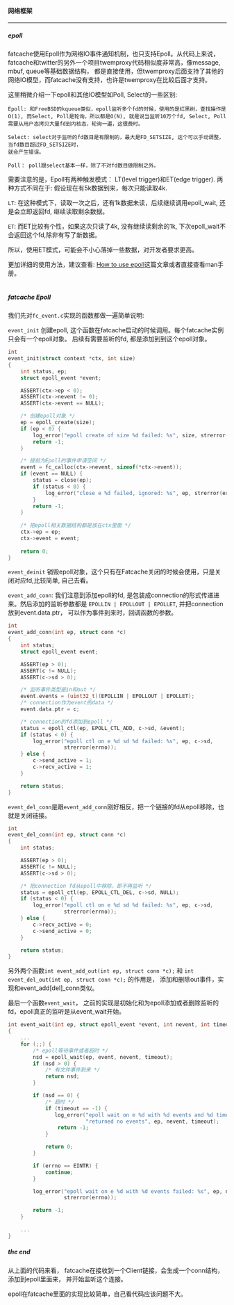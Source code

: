 #### 网络框架 ####

------------------------

##### epoll #####

fatcache使用Epoll作为网络IO事件通知机制，也只支持Epoll。从代码上来说，
fatcache和twitter的另外一个项目twemproxy代码相似度非常高，像message, mbuf, queue等基础数据结构，
都是直接使用，但twemproxy后面支持了其他的网络IO模型，而fatcache没有支持，也许是twemproxy在比较后面才支持。

这里稍微介绍一下epoll和其他IO模型如Poll, Select的一些区别:

```
Epoll: 和FreeBSD的kqueue类似，epoll监听多个fd的时候，使用的是红黑树，查找操作是O(1), 而Select, Poll是轮询，所以都是O(N), 就是说当监听10万个fd, Select, Poll需要从用户态拷贝大量fd到内核态，轮询一遍，这很费时。

Select: select对于监听的fd数目是有限制的，最大是FD_SETSIZE, 这个可以手动调整，当fd数目超过FD_SETSIZE时，
就会产生错误。

Poll： poll跟select基本一样，除了不对fd数目做限制之外。
```

需要注意的是，Epoll有两种触发模式： LT(level trigger)和ET(edge trigger). 两种方式不同在于:
假设现在有5k数据到来，每次只能读取4k.

`LT`: 在这种模式下，读取一次之后，还有1k数据未读，后续继续调用epoll_wait, 还是会立即返回fd, 继续读取剩余数据。

`ET`: 而ET比较有个性，如果这次只读了4k, 没有继续读剩余的1k, 下次epoll_wait不会返回这个fd,除非有写了新数据。

所以，使用ET模式，可能会不小心落掉一些数据，对开发者要求更高。

更加详细的使用方法，建议查看: [How to use epoll](https://banu.com/blog/2/how-to-use-epoll-a-complete-example-in-c/)这篇文章或者直接查看man手册。
<br />
<br />

##### fatcache Epoll #####

我们先对`fc_event.c`实现的函数都做一遍简单说明:

`event_init` 创建epoll, 这个函数在fatcache启动的时候调用。每个fatcache实例只会有一个epoll对象。
后续有需要监听的fd, 都是添加到到这个epoll对象。
```c
int
event_init(struct context *ctx, int size)
{
    int status, ep; 
    struct epoll_event *event;

    ASSERT(ctx->ep < 0); 
    ASSERT(ctx->nevent != 0); 
    ASSERT(ctx->event == NULL);

    /* 创建epoll对象 */
    ep = epoll_create(size);
    if (ep < 0) {
        log_error("epoll create of size %d failed: %s", size, strerror(errno));
        return -1; 
    }   

    /* 提前为Epoll的事件申请空间 */
    event = fc_calloc(ctx->nevent, sizeof(*ctx->event));
    if (event == NULL) {
        status = close(ep);
        if (status < 0) {
            log_error("close e %d failed, ignored: %s", ep, strerror(errno));
        }   
        return -1; 
    }   
    
    /* 把epoll相关数据结构都是放在ctx里面 */
    ctx->ep = ep; 
    ctx->event = event;
    
    return 0;   
}
```

`event_deinit` 销毁epoll对象，这个只有在Fatcache关闭的时候会使用，只是关闭对应fd,比较简单, 自己去看。

`event_add_conn`: 我们注意到添加epoll的fd, 是包装成connection的形式传递进来。然后添加的监听参数都是
`EPOLLIN | EPOLLOUT | EPOLLET`, 并把connection放到event.data.ptr， 可以作为事件到来时，回调函数的参数。
```c
int
event_add_conn(int ep, struct conn *c)
{
    int status;
    struct epoll_event event;

    ASSERT(ep > 0);
    ASSERT(c != NULL);
    ASSERT(c->sd > 0);

    /* 监听事件类型是in和out */
    event.events = (uint32_t)(EPOLLIN | EPOLLOUT | EPOLLET);
    /* connection作为event的data */
    event.data.ptr = c;

    /* connection的fd添加到epoll */
    status = epoll_ctl(ep, EPOLL_CTL_ADD, c->sd, &event);
    if (status < 0) {
        log_error("epoll ctl on e %d sd %d failed: %s", ep, c->sd,
                  strerror(errno));
    } else {
        c->send_active = 1;
        c->recv_active = 1;
    }

    return status;
}
```

`event_del_conn`是跟`event_add_conn`刚好相反，把一个链接的fd从epoll移除，也就是关闭链接。

```c
int
event_del_conn(int ep, struct conn *c)
{
    int status;

    ASSERT(ep > 0);
    ASSERT(c != NULL);
    ASSERT(c->sd > 0);

    /* 把connection fd从epoll中移除，即不再监听 */
    status = epoll_ctl(ep, EPOLL_CTL_DEL, c->sd, NULL);
    if (status < 0) {
        log_error("epoll ctl on e %d sd %d failed: %s", ep, c->sd,
                  strerror(errno));
    } else {
        c->recv_active = 0;
        c->send_active = 0;
    }

    return status;
}
```

另外两个函数`int event_add_out(int ep, struct conn *c);` 和 `int event_del_out(int ep, struct conn *c);` 的作用是，
添加和删除out事件，实现和event_add[del]_conn类似。

最后一个函数`event_wait`， 之前的实现是初始化和为epoll添加或者删除监听的fd，epoll真正的监听是从event_wait开始。
```c
int event_wait(int ep, struct epoll_event *event, int nevent, int timeout)
{
    ...
    for (;;) {
        /* epoll等待事件或者超时 */
        nsd = epoll_wait(ep, event, nevent, timeout);
        if (nsd > 0) {
            /* 有文件事件到来 */
            return nsd;
        }

        if (nsd == 0) {
            /* 超时 */
            if (timeout == -1) {
               log_error("epoll wait on e %d with %d events and %d timeout "
                         "returned no events", ep, nevent, timeout);
                return -1;
            }

            return 0;
        }

        if (errno == EINTR) {
            continue;
        }

        log_error("epoll wait on e %d with %d events failed: %s", ep, nevent,
                  strerror(errno));

        return -1;
    }
    
    ...
}
```
##### the end #####

从上面的代码来看， fatcache在接收到一个Client链接，会生成一个conn结构，添加到epoll里面来，
并开始监听这个连接。

epoll在fatcache里面的实现比较简单，自己看代码应该问题不大。
